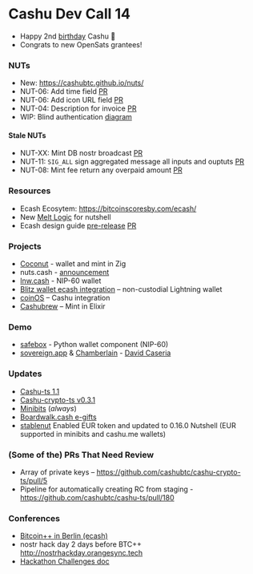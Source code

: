 # Cashu Dev Call 14

- Happy 2nd [birthday](https://x.com/CashuBTC/status/1834916283650855408) Cashu 🎂 
- Congrats to new OpenSats grantees!

### NUTs
- New: https://cashubtc.github.io/nuts/
- NUT-06: Add time field [PR](https://github.com/cashubtc/nuts/pull/159)
- NUT-06: Add icon URL field [PR](https://github.com/cashubtc/nuts/pull/160)
- NUT-04: Description for invoice [PR](https://github.com/cashubtc/nuts/pull/144)
- WIP: Blind authentication [diagram](https://m.primal.net/LCqe.jpg)

#### Stale NUTs
- NUT-XX: Mint DB nostr broadcast [PR](https://github.com/cashubtc/nuts/pull/155)
- NUT-11: `SIG_ALL` sign aggregated message all inputs and ouptuts [PR](https://github.com/cashubtc/nuts/pull/149)
- NUT-08: Mint fee return any overpaid amount [PR](https://github.com/cashubtc/nuts/pull/146)

### Resources
- Ecash Ecosytem: https://bitcoinscoresby.com/ecash/
- New [Melt Logic](https://gist.github.com/callebtc/d3a69e95c692c26d3e54af125d51530e) for nutshell
 - Ecash design guide [pre-release](https://deploy-preview-1093--bitcoin-design-site.netlify.app/guide/how-it-works/ecash/introduction/
) [PR](https://github.com/BitcoinDesign/Guide/pull/1093)

### Projects
 - [Coconut](https://github.com/zig-bitcoin/coconut) - wallet and mint in Zig
 - nuts.cash - [announcement](https://nostrudel.ninja/#/n/note1uz24vj73vq5w47qv8ypzye0edllks7zu308u87hy4hz3j3h6evnsegmw94)
- [lnw.cash](https://lnw.cash) - NIP-60 wallet
- [Blitz wallet ecash integration](https://github.com/BlakeKaufman/BlitzWallet/releases) – non-custodial Lightning wallet
- [coinOS](https://coinos.io/ecash/72b4bb8b-08c3-4468-ad34-bf098dec5478) – Cashu integration
- [Cashubrew](https://github.com/AbdelStark/gakimint) – Mint in Elixir

### Demo
- [safebox](https://github.com/trbouma/safebox) - Python wallet component (NIP-60)
- [sovereign.app](https://sovereign.app) & [Chamberlain](https://github.com/sovereign-app/chamberlain) - [David Caseria](https://nostr.at/npub1dvdcmtp5llrp63jdlmhspe9gffsyu9ew7cu3ld3f9y7k79nxzjxqf4d4rm)

### Updates
- [Cashu-ts 1.1](https://github.com/cashubtc/cashu-ts/releases)
- [Cashu-crypto-ts v0.3.1](https://github.com/cashubtc/cashu-crypto-ts/releases/tag/v0.3.1)
- [Minibits](https://github.com/minibits-cash/minibits_wallet) (*always*)
- [Boardwalk.cash e-gifts](https://x.com/boardwalk_cash/status/1833872692124213409)
- [stablenut](https://umint.cash/) Enabled EUR token and updated to 0.16.0 Nutshell  (EUR supported in minibits and cashu.me wallets)


### (Some of the) PRs That Need Review
- Array of private keys – https://github.com/cashubtc/cashu-crypto-ts/pull/5
- Pipeline for automatically creating RC from staging - https://github.com/cashubtc/cashu-ts/pull/180


### Conferences

- [Bitcoin++ in Berlin (ecash)](https://btcplusplus.dev/conf/berlin24)
- nostr hack day 2 days before BTC++ http://nostrhackday.orangesync.tech
- [Hackathon Challenges doc](https://docs.google.com/document/d/1w42fdOLQqE2tkt9RGcRHJGxKCp-qyJcQLhxM9iAe_t4/edit?usp=sharing)



